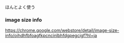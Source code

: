 ほんとよく使う
### image size info
https://chrome.google.com/webstore/detail/image-size-info/oihdhfbfoagfkpcncinlbhfdgpegcigf?hl=ja

